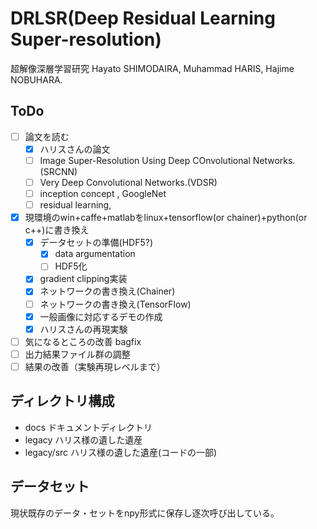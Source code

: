 # DRLSR(Deep Residual Learning Super-resolution)
超解像深層学習研究
Hayato SHIMODAIRA, Muhammad HARIS, Hajime NOBUHARA.

## ToDo
- [ ] 論文を読む
    - [x] ハリスさんの論文
    - [ ] Image Super-Resolution Using Deep COnvolutional Networks.(SRCNN)
    - [ ] Very Deep Convolutional Networks.(VDSR)
    - [ ] inception concept , GoogleNet
    - [ ] residual learning,
- [x] 現環境のwin+caffe+matlabをlinux+tensorflow(or chainer)+python(or c++)に書き換え
    - [x] データセットの準備(HDF5?)
        - [x] data argumentation
        - [ ] HDF5化
    - [x] gradient clipping実装
    - [x] ネットワークの書き換え(Chainer)
    - [ ] ネットワークの書き換え(TensorFlow)
    - [x] 一般画像に対応するデモの作成
    - [x] ハリスさんの再現実験
- [ ] 気になるところの改善 bagfix
- [ ] 出力結果ファイル群の調整
- [ ] 結果の改善（実験再現レベルまで）

## ディレクトリ構成
- docs
ドキュメントディレクトリ
- legacy
ハリス様の遺した遺産
- legacy/src
ハリス様の遺した遺産(コードの一部)

## データセット
現状既存のデータ・セットをnpy形式に保存し逐次呼び出している。

